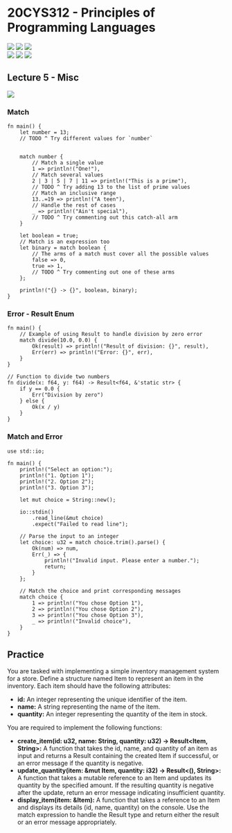 # 20CYS312 - Principles of Programming Languages
![](https://img.shields.io/badge/Batch-21CYS-lightgreen) ![](https://img.shields.io/badge/UG-blue) ![](https://img.shields.io/badge/Subject-PPL-blue) <br/>
![](https://img.shields.io/badge/Lecture-2-orange) ![](https://img.shields.io/badge/Practical-3-orange) ![](https://img.shields.io/badge/Credits-3-orange)

## Lecture 5 - Misc
![](https://img.shields.io/badge/-8th_May-orange)

### Match
```
fn main() {
    let number = 13;
    // TODO ^ Try different values for `number`

     
    match number {
        // Match a single value
        1 => println!("One!"),
        // Match several values
        2 | 3 | 5 | 7 | 11 => println!("This is a prime"),
        // TODO ^ Try adding 13 to the list of prime values
        // Match an inclusive range
        13..=19 => println!("A teen"),
        // Handle the rest of cases
        _ => println!("Ain't special"),
        // TODO ^ Try commenting out this catch-all arm
    }

    let boolean = true;
    // Match is an expression too
    let binary = match boolean {
        // The arms of a match must cover all the possible values
        false => 0,
        true => 1,
        // TODO ^ Try commenting out one of these arms
    };

    println!("{} -> {}", boolean, binary);
}
```
### Error - Result Enum
```
fn main() {
    // Example of using Result to handle division by zero error
    match divide(10.0, 0.0) {
        Ok(result) => println!("Result of division: {}", result),
        Err(err) => println!("Error: {}", err),
    }
}

// Function to divide two numbers
fn divide(x: f64, y: f64) -> Result<f64, &'static str> {
    if y == 0.0 {
        Err("Division by zero")
    } else {
        Ok(x / y)
    }
}
```

### Match and Error
```
use std::io;

fn main() {
    println!("Select an option:");
    println!("1. Option 1");
    println!("2. Option 2");
    println!("3. Option 3");

    let mut choice = String::new();

    io::stdin()
        .read_line(&mut choice)
        .expect("Failed to read line");

    // Parse the input to an integer
    let choice: u32 = match choice.trim().parse() {
        Ok(num) => num,
        Err(_) => {
            println!("Invalid input. Please enter a number.");
            return;
        }
    };

    // Match the choice and print corresponding messages
    match choice {
        1 => println!("You chose Option 1"),
        2 => println!("You chose Option 2"),
        3 => println!("You chose Option 3"),
        _ => println!("Invalid choice"),
    }
}
```

## Practice
You are tasked with implementing a simple inventory management system for a store. Define a structure named Item to represent an item in the inventory. Each item should have the following attributes:

- **id:** An integer representing the unique identifier of the item.
- **name:** A string representing the name of the item.
- **quantity:** An integer representing the quantity of the item in stock.

You are required to implement the following functions:
- **create_item(id: u32, name: String, quantity: u32) -> Result<Item, String>:** A function that takes the id, name, and quantity of an item as input and returns a Result containing the created Item if successful, or an error message if the quantity is negative.
- **update_quantity(item: &mut Item, quantity: i32) -> Result<(), String>:** A function that takes a mutable reference to an Item and updates its quantity by the specified amount. If the resulting quantity is negative after the update, return an error message indicating insufficient quantity.
- **display_item(item: &Item):** A function that takes a reference to an Item and displays its details (id, name, quantity) on the console.
Use the match expression to handle the Result type and return either the result or an error message appropriately.


